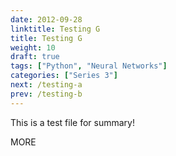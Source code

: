 ```yaml
---
date: 2012-09-28
linktitle: Testing G
title: Testing G
weight: 10
draft: true
tags: ["Python", "Neural Networks"]
categories: ["Series 3"]
next: /testing-a
prev: /testing-b
---
```


This is a test file for summary!


<!--more-->

MORE